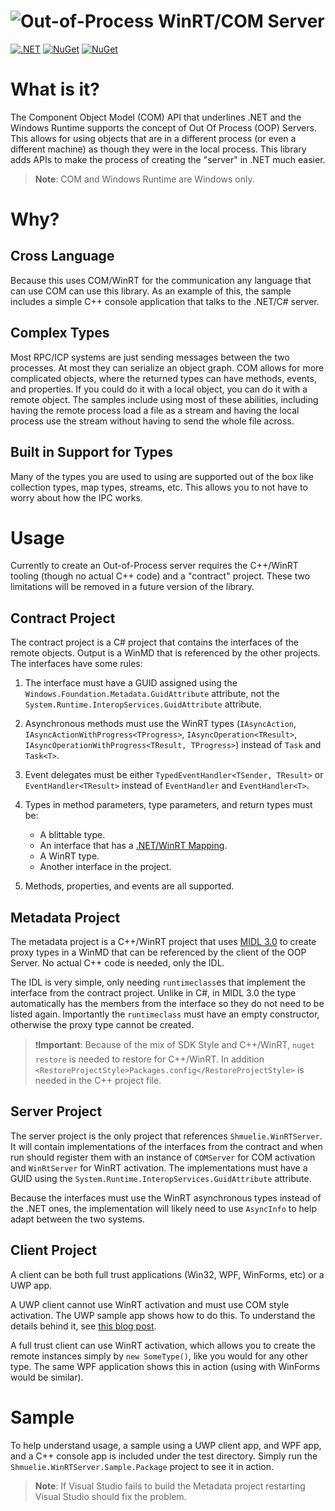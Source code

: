 ![Out-of-Process WinRT/COM Server](https://raw.githubusercontent.com/shmuelie/Shmuelie.WinRTServer/main/Shmuelie.WinRTServer.Title.png)
==================================================================

[![.NET](https://github.com/Shmuelie/Shmuelie.WinRTServer/workflows/.NET/badge.svg)][1] [![NuGet](https://img.shields.io/nuget/dt/Shmuelie.WinRTServer.svg)][2] [![NuGet](https://img.shields.io/nuget/vpre/Shmuelie.WinRTServer.svg)][3]

# What is it?

The Component Object Model (COM) API that underlines .NET and the Windows
Runtime supports the concept of Out Of Process (OOP) Servers. This allows for
using objects that are in a different process (or even a different machine) as
though they were in the local process. This library adds APIs to make the
process of creating the "server" in .NET much easier.

> **Note**: COM and Windows Runtime are Windows only.

# Why?

## Cross Language

Because this uses COM/WinRT for the communication any language that can use COM
can use this library. As an example of this, the sample includes a simple C++
console application that talks to the .NET/C# server.

## Complex Types

Most RPC/ICP systems are just sending messages between the two processes. At
most they can serialize an object graph. COM allows for more complicated
objects, where the returned types can have methods, events, and properties. If
you could do it with a local object, you can do it with a remote object. The
samples include using most of these abilities, including having the remote
process load a file as a stream and having the local process use the stream
without having to send the whole file across.

## Built in Support for Types

Many of the types you are used to using are supported out of the box like
collection types, map types, streams, etc. This allows you to not have to worry
about how the IPC works.

# Usage

Currently to create an Out-of-Process server requires the C++/WinRT tooling
(though no actual C++ code) and a "contract" project. These two limitations will
be removed in a future version of the library.

## Contract Project

The contract project is a C# project that contains the interfaces of the remote
objects. Output is a WinMD that is referenced by the other projects. The interfaces have some rules:

1. The interface must have a GUID assigned using the
   `Windows.Foundation.Metadata.GuidAttribute` attribute, not the
   `System.Runtime.InteropServices.GuidAttribute` attribute.
2. Asynchronous methods must use the WinRT types (`IAsyncAction`,
   `IAsyncActionWithProgress<TProgress>`, `IAsyncOperation<TResult>`,
   `IAsyncOperationWithProgress<TResult, TProgress>`) instead of `Task` and
   `Task<T>`.
3. Event delegates must be either `TypedEventHandler<TSender, TResult>` or
   `EventHandler<TResult>` instead of `EventHandler` and `EventHandler<T>`.
4. Types in method parameters, type parameters, and return types must be:

   - A blittable type.
   - An interface that has a [.NET/WinRT Mapping][4].
   - A WinRT type.
   - Another interface in the project.

5. Methods, properties, and events are all supported.

## Metadata Project

The metadata project is a C++/WinRT project that uses [MIDL 3.0][5] to create
proxy types in a WinMD that can be referenced by the client of the OOP Server.
No actual C++ code is needed, only the IDL.

The IDL is very simple, only needing `runtimeclass`es that implement the
interface from the contract project. Unlike in C#, in MIDL 3.0 the type
automatically has the members from the interface so they do not need to be
listed again. Importantly the `runtimeclass` must have an empty constructor,
otherwise the proxy type cannot be created.

> :exclamation:**Important**: Because of the mix of SDK Style and C++/WinRT,
> `nuget restore` is needed to restore for C++/WinRT. In addition
> `<RestoreProjectStyle>Packages.config</RestoreProjectStyle>` is needed in the
> C++ project file.

## Server Project

The server project is the only project that references `Shmuelie.WinRTServer`.
It will contain implementations of the interfaces from the contract and when run
should register them with an instance of `COMServer` for COM activation and
`WinRtServer` for WinRT activation. The implementations must have a GUID using
the `System.Runtime.InteropServices.GuidAttribute` attribute.

Because the interfaces must use the WinRT asynchronous types instead of the .NET
ones, the implementation will likely need to use `AsyncInfo` to help adapt
between the two systems.

## Client Project

A client can be both full trust applications (Win32, WPF, WinForms, etc) or a
UWP app.

A UWP client cannot use WinRT activation and must use COM style activation. The
UWP sample app shows how to do this. To understand the details behind it, see
[this blog post][6].

A full trust client can use WinRT activation, which allows you to create the
remote instances simply by `new SomeType()`, like you would for any other type.
The same WPF application shows this in action (using with WinForms would be
similar).

# Sample

To help understand usage, a sample using a UWP client app, and WPF app, and a C++ console app is included under the
test directory. Simply run the `Shmuelie.WinRTServer.Sample.Package` project to
see it in action.

> **Note**: If Visual Studio fails to build the Metadata project restarting
> Visual Studio should fix the problem.

[1]: https://github.com/Shmuelie/Shmuelie.WinRTServer/actions
[2]: https://www.nuget.org/stats/packages/Shmuelie.WinRTServer?groupby=Version
[3]: https://www.nuget.org/packages/Shmuelie.WinRTServer/
[4]: https://learn.microsoft.com/en-us/windows/apps/develop/platform/csharp-winrt/net-mappings-of-winrt-types
[5]: https://learn.microsoft.com/en-us/uwp/midl-3/
[6]: https://devblogs.microsoft.com/ifdef-windows/the-journey-of-moving-from-cpp-winrt-to-csharp-in-the-microsoft-store/
